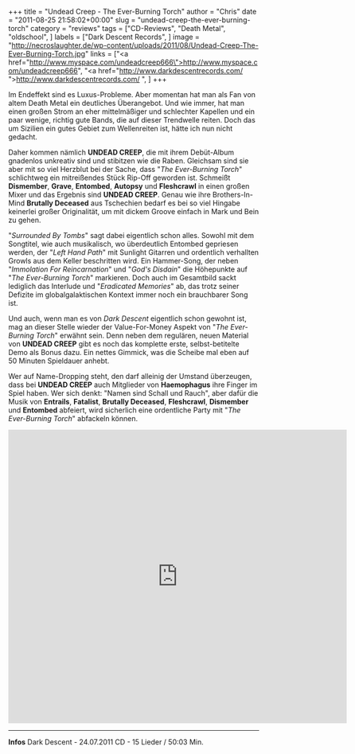 +++
title = "Undead Creep - The Ever-Burning Torch"
author = "Chris"
date = "2011-08-25 21:58:02+00:00"
slug = "undead-creep-the-ever-burning-torch"
category = "reviews"
tags = ["CD-Reviews", "Death Metal", "oldschool", ]
labels = ["Dark Descent Records", ]
image = "http://necroslaughter.de/wp-content/uploads/2011/08/Undead-Creep-The-Ever-Burning-Torch.jpg"
links = ["<a href=\"http://www.myspace.com/undeadcreep666\">http://www.myspace.com/undeadcreep666</a>", "<a href=\"http://www.darkdescentrecords.com/ \">http://www.darkdescentrecords.com/ </a>", ]
+++



Im Endeffekt sind es Luxus-Probleme. Aber momentan hat man als Fan von altem Death Metal ein deutliches Überangebot. Und wie immer, hat man einen großen Strom an eher mittelmäßiger und schlechter Kapellen und ein paar wenige, richtig gute Bands, die auf dieser Trendwelle reiten. Doch das um Sizilien ein gutes Gebiet zum Wellenreiten ist, hätte ich nun nicht gedacht.

Daher kommen nämlich **UNDEAD CREEP**, die mit ihrem Debüt-Album gnadenlos unkreativ sind und stibitzen wie die Raben. Gleichsam sind sie aber mit so viel Herzblut bei der Sache, dass "_The Ever-Burning Torch_" schlichtweg ein mitreißendes Stück Rip-Off geworden ist.
Schmeißt **Dismember**, **Grave**, **Entombed**, **Autopsy** und **Fleshcrawl** in einen großen Mixer und das Ergebnis sind **UNDEAD CREEP**. Genau wie ihre Brothers-In-Mind **Brutally Deceased** aus Tschechien bedarf es bei so viel Hingabe keinerlei großer Originalität, um mit dickem Groove einfach in Mark und Bein zu gehen.

"_Surrounded By Tombs_" sagt dabei eigentlich schon alles. Sowohl mit dem Songtitel, wie auch musikalisch, wo überdeutlich Entombed gepriesen werden, der "_Left Hand Path_" mit Sunlight Gitarren und ordentlich verhallten Growls aus dem Keller beschritten wird. Ein Hammer-Song, der neben "_Immolation For Reincarnation_" und "_God's Disdain_" die Höhepunkte auf "_The Ever-Burning Torch_" markieren. Doch auch im Gesamtbild sackt lediglich das Interlude und "_Eradicated Memories_" ab, das trotz seiner Defizite im globalgalaktischen Kontext immer noch ein brauchbarer Song ist.

Und auch, wenn man es von _Dark Descent_ eigentlich schon gewohnt ist, mag an dieser Stelle wieder der Value-For-Money Aspekt von "_The Ever-Burning Torch_" erwähnt sein. Denn neben dem regulären, neuen Material von **UNDEAD CREEP** gibt es noch das komplette erste, selbst-betitelte Demo als Bonus dazu. Ein nettes Gimmick, was die Scheibe mal eben auf 50 Minuten Spieldauer anhebt.

Wer auf Name-Dropping steht, den darf alleinig der Umstand überzeugen, dass bei **UNDEAD CREEP** auch Mitglieder von **Haemophagus** ihre Finger im Spiel haben. Wer sich denkt: "Namen sind Schall und Rauch", aber dafür die Musik von **Entrails**, **Fatalist**, **Brutally Deceased**, **Fleshcrawl**, **Dismember** und **Entombed** abfeiert, wird sicherlich eine ordentliche Party mit "_The Ever-Burning Torch_" abfackeln können.

<iframe allowfullscreen="" frameborder="0" height="590" src="http://www.youtube.com/embed/2DY0nOrdKg4" width="680"></iframe>





---
**Infos**
Dark Descent - 24.07.2011
CD - 15 Lieder / 50:03 Min.
